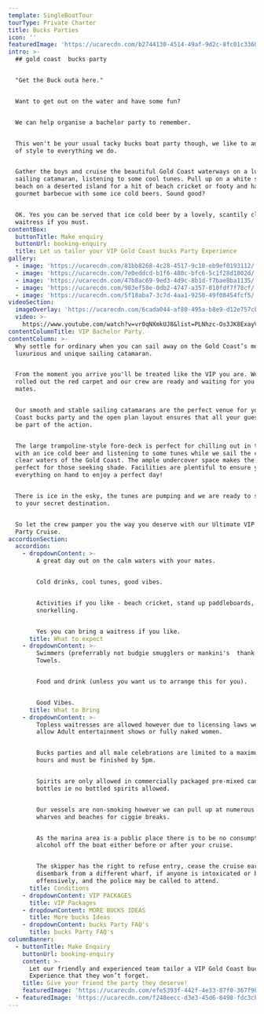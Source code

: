```yaml
---
template: SingleBoatTour
tourType: Private Charter
title: Bucks Parties
icon: ''
featuredImage: 'https://ucarecdn.com/b2744130-4514-49af-9d2c-8fc01c3360a1/'
intro: >-
  ## gold coast  bucks party


  "Get the Buck outa here."


  Want to get out on the water and have some fun?


  We can help organise a bachelor party to remember.


  This won't be your usual tacky bucks boat party though, we like to add a touch
  of style to everything we do.


  Gather the boys and cruise the beautiful Gold Coast waterways on a luxury
  sailing catamaran, listening to some cool tunes. Pull up on a white sandy
  beach on a deserted island for a hit of beach cricket or footy and have a
  gourmet barbecue with some ice cold beers. Sound good?


  OK. Yes you can be served that ice cold beer by a lovely, scantily clad
  waitress if you must.
contentBox:
  buttonTitle: Make enquiry
  buttonUrl: booking-enquiry
  title: Let us tailor your VIP Gold Coast bucks Party Experience
gallery:
  - image: 'https://ucarecdn.com/81bb8268-4c28-4517-9c18-eb9ef0193112/'
  - image: 'https://ucarecdn.com/7e0eddcd-b1f6-480c-bfc6-5c1f28d1802d/'
  - image: 'https://ucarecdn.com/47b8ac69-9ed3-4d9c-8b1d-f7bae8ba1135/'
  - image: 'https://ucarecdn.com/983ef58e-0db2-4747-a357-010fdf7f78cf/'
  - image: 'https://ucarecdn.com/5f18aba7-3c7d-4aa1-9250-49f08454fcf5/'
videoSection:
  imageOverlay: 'https://ucarecdn.com/6cada044-af80-495a-b8e9-d12e757cb170/'
  video: >-
    https://www.youtube.com/watch?v=vr0qNXmkUJ8&list=PLNhzc-Os3JK8ExayVzzoHVvP2c0-4_oqt
contentColumnTitle: VIP Bachelor Party.
contentColumn: >-
  Why settle for ordinary when you can sail away on the Gold Coast’s most
  luxurious and unique sailing catamaran.


  From the moment you arrive you'll be treated like the VIP you are. We have
  rolled out the red carpet and our crew are ready and waiting for you and your
  mates.


  Our smooth and stable sailing catamarans are the perfect venue for your Gold
  Coast bucks party and the open plan layout ensures that all your guests will
  be part of the action.


  The large trampoline-style fore-deck is perfect for chilling out in the sun
  with an ice cold beer and listening to some tunes while we sail the calm,
  clear waters of the Gold Coast. The ample undercover space makes the vessel
  perfect for those seeking shade. Facilities are plentiful to ensure you have
  everything on hand to enjoy a perfect day!


  There is ice in the esky, the tunes are pumping and we are ready to sail away
  to your secret destination.


  So let the crew pamper you the way you deserve with our Ultimate VIP bucks
  Party Cruise.
accordionSection:
  accordion:
    - dropdownContent: >-
        A great day out on the calm waters with your mates.


        Cold drinks, cool tunes, good vibes.


        Activities if you like - beach cricket, stand up paddleboards, fishing,
        snorkelling.


        Yes you can bring a waitress if you like.
      title: What to expect
    - dropdownContent: >-
        Swimmers (preferrably not budgie smugglers or mankini's  thank you).
        Towels.


        Food and drink (unless you want us to arrange this for you).


        Good Vibes.
      title: What to Bring
    - dropdownContent: >-
        Topless waitresses are allowed however due to licensing laws we can not
        allow Adult entertainment shows or fully naked women.


        Bucks parties and all male celebrations are limited to a maximum of 3
        hours and must be finished by 5pm.


        Spirits are only allowed in commercially packaged pre-mixed cans or
        bottles ie no bottled spirits allowed.


        Our vessels are non-smoking however we can pull up at numerous public
        wharves and beaches for ciggie breaks.


        As the marina area is a public place there is to be no consumption off
        alcohol off the boat either before or after your cruise.


        The skipper has the right to refuse entry, cease the cruise early, or to
        disembark from a different wharf, if anyone is intoxicated or behaving
        offensively, and the police may be called to attend.
      title: Conditions
    - dropdownContent: VIP PACKAGES
      title: VIP Packages
    - dropdownContent: MORE BUCKS IDEAS
      title: More bucks Ideas
    - dropdownContent: bucks Party FAQ's
      title: bucks Party FAQ's
columnBanner:
  - buttonTitle: Make Enquiry
    buttonUrl: booking-enquiry
    content: >-
      Let our friendly and experienced team tailor a VIP Gold Coast bucks Party
      Experience that they won’t forget.
    title: Give your friend the party they deserve!
    featuredImage: 'https://ucarecdn.com/efe5393f-442f-4e33-87f0-367f9b8d4a5f/'
  - featuredImage: 'https://ucarecdn.com/f248eecc-d3e3-45d6-8498-fdc3cb39c99b/'
---
```


